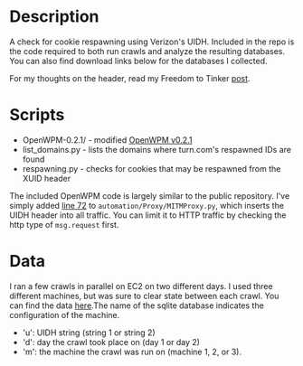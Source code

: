 Description
===========

A check for cookie respawning using Verizon's UIDH. Included in the repo is the code
required to both run crawls and analyze the resulting databases. You can also find
download links below for the databases I collected.

For my thoughts on the header, read my Freedom to Tinker [post](https://freedom-to-tinker.com/blog/englehardt/verizons-tracking-header-can-they-do-better/).

Scripts
=======

* OpenWPM-0.2.1/ - modified [OpenWPM v0.2.1](https://github.com/citp/OpenWPM/releases/tag/v0.2.1)
* list_domains.py - lists the domains where turn.com's respawned IDs are found
* respawning.py - checks for cookies that may be respawned from the XUID header

The included OpenWPM code is largely similar to the public repository. I've simply added [line 72](https://github.com/englehardt/verizon-uidh/blob/master/OpenWPM-0.2.1/automation/Proxy/MITMProxy.py#L72) to `automation/Proxy/MITMProxy.py`, which inserts the UIDH header into all traffic. You can limit it to HTTP traffic by checking the http type of `msg.request` first.

Data
====

I ran a few crawls in parallel on EC2 on two different days. I used three different machines, but was sure to clear state between each crawl. You can find the data [here](https://webtransparency.cs.princeton.edu/verizon/).The name of the sqlite database indicates the configuration of the machine.
* 'u': UIDH string (string 1 or string 2)
* 'd': day the crawl took place on (day 1 or day 2)
* 'm': the machine the crawl was run on (machine 1, 2, or 3).
